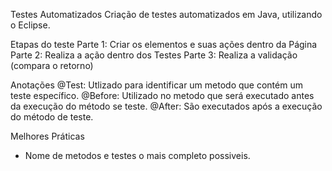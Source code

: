Testes Automatizados
Criação de testes automatizados em Java, utilizando o Eclipse.
 
Etapas do teste
Parte 1: Criar os elementos e suas ações dentro da Página
Parte 2: Realiza a ação dentro dos Testes
Parte 3: Realiza a validação (compara o retorno)

Anotações
@Test: Utlizado para identificar um metodo que contém um teste específico.
@Before: Utilizado no metodo que será executado antes da execução do método se teste. 
@After: São executados após a execução do método de teste.

Melhores Práticas 
- Nome de metodos e testes o mais completo possiveis.
